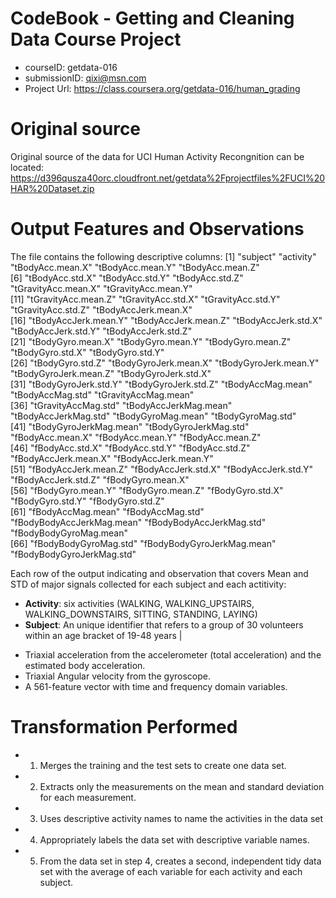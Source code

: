 CodeBook - Getting and Cleaning Data Course Project
===========================================
* courseID: getdata-016
* submissionID: qixi@msn.com
* Project Url: https://class.coursera.org/getdata-016/human_grading

Original source
===========================
Original source of the data for UCI Human Activity Recongnition can be located:
https://d396qusza40orc.cloudfront.net/getdata%2Fprojectfiles%2FUCI%20HAR%20Dataset.zip

Output Features and Observations
===========================
The file contains the following descriptive columns:
[1] "subject"                   "activity"                  "tBodyAcc.mean.X"           "tBodyAcc.mean.Y"           "tBodyAcc.mean.Z"          
[6] "tBodyAcc.std.X"            "tBodyAcc.std.Y"            "tBodyAcc.std.Z"            "tGravityAcc.mean.X"        "tGravityAcc.mean.Y"       
[11] "tGravityAcc.mean.Z"        "tGravityAcc.std.X"         "tGravityAcc.std.Y"         "tGravityAcc.std.Z"         "tBodyAccJerk.mean.X"      
[16] "tBodyAccJerk.mean.Y"       "tBodyAccJerk.mean.Z"       "tBodyAccJerk.std.X"        "tBodyAccJerk.std.Y"        "tBodyAccJerk.std.Z"       
[21] "tBodyGyro.mean.X"          "tBodyGyro.mean.Y"          "tBodyGyro.mean.Z"          "tBodyGyro.std.X"           "tBodyGyro.std.Y"          
[26] "tBodyGyro.std.Z"           "tBodyGyroJerk.mean.X"      "tBodyGyroJerk.mean.Y"      "tBodyGyroJerk.mean.Z"      "tBodyGyroJerk.std.X"      
[31] "tBodyGyroJerk.std.Y"       "tBodyGyroJerk.std.Z"       "tBodyAccMag.mean"          "tBodyAccMag.std"           "tGravityAccMag.mean"      
[36] "tGravityAccMag.std"        "tBodyAccJerkMag.mean"      "tBodyAccJerkMag.std"       "tBodyGyroMag.mean"         "tBodyGyroMag.std"         
[41] "tBodyGyroJerkMag.mean"     "tBodyGyroJerkMag.std"      "fBodyAcc.mean.X"           "fBodyAcc.mean.Y"           "fBodyAcc.mean.Z"          
[46] "fBodyAcc.std.X"            "fBodyAcc.std.Y"            "fBodyAcc.std.Z"            "fBodyAccJerk.mean.X"       "fBodyAccJerk.mean.Y"      
[51] "fBodyAccJerk.mean.Z"       "fBodyAccJerk.std.X"        "fBodyAccJerk.std.Y"        "fBodyAccJerk.std.Z"        "fBodyGyro.mean.X"         
[56] "fBodyGyro.mean.Y"          "fBodyGyro.mean.Z"          "fBodyGyro.std.X"           "fBodyGyro.std.Y"           "fBodyGyro.std.Z"          
[61] "fBodyAccMag.mean"          "fBodyAccMag.std"           "fBodyBodyAccJerkMag.mean"  "fBodyBodyAccJerkMag.std"   "fBodyBodyGyroMag.mean"    
[66] "fBodyBodyGyroMag.std"      "fBodyBodyGyroJerkMag.mean" "fBodyBodyGyroJerkMag.std" 

Each row of the output indicating and observation that covers Mean and STD of major signals collected for each subject and each actitivity:
* **Activity**: six activities (WALKING, WALKING_UPSTAIRS, WALKING_DOWNSTAIRS, SITTING, STANDING, LAYING)
* **Subject**: An unique identifier that refers to a group of 30 volunteers within an age bracket of 19-48 years |

- Triaxial acceleration from the accelerometer (total acceleration) and the estimated body acceleration.
- Triaxial Angular velocity from the gyroscope. 
- A 561-feature vector with time and frequency domain variables. 

Transformation Performed
===========================
* 1. Merges the training and the test sets to create one data set.
* 2. Extracts only the measurements on the mean and standard deviation for each measurement. 
* 3. Uses descriptive activity names to name the activities in the data set
* 4. Appropriately labels the data set with descriptive variable names. 
* 5. From the data set in step 4, creates a second, independent tidy data set with the average of each variable for each activity and each subject.
